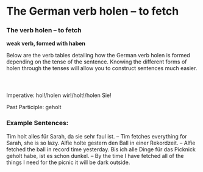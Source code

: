 # The German verb holen – to fetch



### The verb holen – to fetch

**weak verb, formed with haben**

Below are the verb tables detailing how the German verb holen is formed depending on the tense of the sentence. Knowing the different forms of holen through the tenses will allow you to construct sentences much easier.

### 


 

Imperative: hol!/holen wir!/holt!/holen Sie!

Past Participle: geholt

### Example Sentences:

Tim holt alles für Sarah, da sie sehr faul ist. – Tim fetches everything for Sarah, she is so lazy.
Alfie holte gestern den Ball in einer Rekordzeit. – Alfie fetched the ball in record time yesterday.
Bis ich alle Dinge für das Picknick geholt habe, ist es schon dunkel. – By the time I have fetched all of the things I need for the picnic it will be dark outside.
